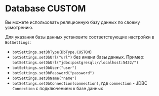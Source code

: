 # Database CUSTOM

Вы можете использовать реляционную базу данных по своему усмотрению.

Для указания базы данных установите соответствующие настройки в `BotSettings`:

- `botSettings.setDbType(DbType.CUSTOM)`
- `botSettings.setDbUrl("url")` без имени базы данных. Пример: `botSettings.setDbUrl("jdbc:postgresql://localhost:5432/")`
- `botSettings.setDbUser("user")`
- `botSettings.setDbPassword("password")`
- `botSettings.setDbName("name")`
- `botSettings.setDbConnection(connection)`, где `connection` - JDBC `Connection` с подключением к базе данных

